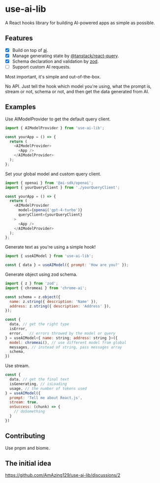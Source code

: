 # use-ai-lib

A React hooks library for building AI-powered apps as simple as possible.

## Features

- [x] Build on top of [ai](https://github.com/vercel/ai).
- [x] Manage generating state by [@tanstack/react-query](https://github.com/tanstack/query).
- [x] Schema declaration and validation by [zod](https://github.com/colinhacks/zod).
- [ ] Support custom AI requests.

Most important, it's simple and out-of-the-box.

No API. Just tell the hook which model you're using, what the prompt is, stream or not, schema or not, and then get the data generated from AI.

## Examples

Use AIModelProvider to get the default query client.

```js
import { AIModelProvider } from 'use-ai-lib';

const yourApp = () => {
  return (
    <AIModelProvider>
      <App />
    </AIModelProvider>
  );
};
```

Set your global model and custom query client.

```js
import { openai } from '@ai-sdk/openai';
import { yourQueryClient } from './yourQueryClient';

const yourApp = () => {
  return (
    <AIModelProvider
      model={openai('gpt-4-turbo')}
      queryClient={yourQueryClient}
    >
      <App />
    </AIModelProvider>
  );
};
```

Generate text as you're using a simple hook!

```js
import { useAIModel } from 'use-ai-lib';

const { data } = useAIModel({ prompt: 'How are you?' });
```

Generate object using zod schema.

```js
import { z } from 'zod';
import { chromeai } from 'chrome-ai';

const schema = z.object({
  name: z.string({ description: 'Name' }),
  address: z.string({ description: 'Address' }),
});

const {
  data, // get the right type
  isError,
  error,   // errors throwed by the model or query
} = useAIModel<{ name: string; address: string }>({
  model: chromeai(), // use different model from global
  messages, // instead of string, pass messages array
  schema,
})
```

Use stream.

```js
const {
  data, // get the final text
  isGenerating, // isLoading
  usage, // the number of tokens used
} = useAIModel({
  prompt: 'Tell me about React.js',
  stream: true,
  onSuccess: (chunk) => { 
    // doSomething 
  }
})
```

## Contributing

Use pnpm and biome.

## The initial idea

https://github.com/AmAzing129/use-ai-lib/discussions/2
